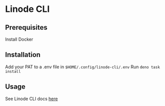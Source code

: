 # Linode CLI

## Prerequisites
Install Docker

## Installation
Add your PAT to a .env file in `$HOME/.config/linode-cli/.env`
Run `deno task install`

## Usage
See Linode CLI docs [here](https://www.linode.com/docs/products/tools/cli/get-started/)
